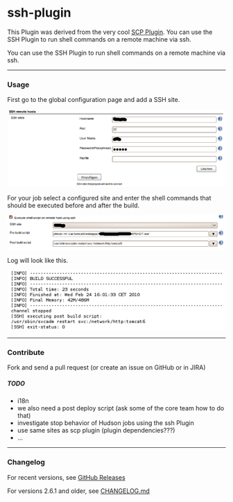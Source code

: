 # ssh-plugin

This Plugin was derived from the very cool [SCP Plugin](https://plugins.jenkins.io/scp/).
You can use the SSH Plugin to run shell commands on a remote machine via ssh.

You can use the SSH Plugin to run shell commands on a remote machine via ssh.

------------------------------------------------------------------------

### Usage

First go to the global configuration page and add a SSH site.

![ssh global config](docs/images/ssh-global-cfg.png)

For your job select a configured site and enter the shell commands that
should be executed before and after the build.

![ssh job config](docs/images/ssh-job-cfg.png)

Log will look like this.

![ssh job log](docs/images/ssh-job-log.png)

------------------------------------------------------------------------

### Contribute

Fork and send a pull request (or create an issue on GitHub or in JIRA)

##### TODO

-   i18n
-   we also need a post deploy script (ask some of the core team how to
    do that)
-   investigate stop behavior of Hudson jobs using the ssh Plugin
-   use same sites as scp plugin (plugin dependencies???)
-   ...

------------------------------------------------------------------------

### Changelog

For recent versions, see [GitHub Releases](https://github.com/jenkinsci/ssh-plugin/releases)

For versions 2.6.1 and older, see [CHANGELOG.md](CHANGELOG.md)
